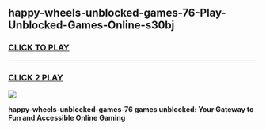 
## happy-wheels-unblocked-games-76-Play-Unblocked-Games-Online-s30bj
<h3>
<a href="https://premium76.site?title=happy-wheels-unblocked-games-76&ref=25A">CLICK TO PLAY</a></h3>
<hr>

<h3>
<a href="https://premium76.site?title=happy-wheels-unblocked-games-76&ref=25A">CLICK 2 PLAY</a>
  
</h3>

<a href="https://premium76.site?title=happy-wheels-unblocked-games-76&ref=25A"><img src="https://clearcache.store/games.png"></a>


**happy-wheels-unblocked-games-76 games unblocked: Your Gateway to Fun and Accessible Online Gaming**
